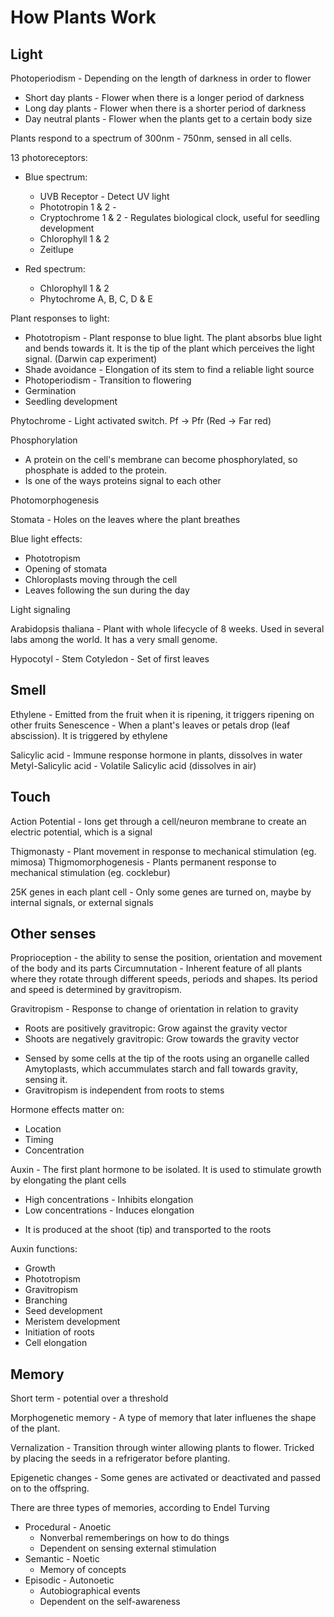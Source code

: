 How Plants Work
===============

Light
-----

Photoperiodism - Depending on the length of darkness in order to flower
  * Short day plants - Flower when there is a longer period of darkness
  * Long day plants - Flower when there is a shorter period of darkness
  * Day neutral plants - Flower when the plants get to a certain body size

Plants respond to a spectrum of 300nm - 750nm, sensed in all cells.

13 photoreceptors:
  * Blue spectrum:
    * UVB Receptor - Detect UV light
    * Phototropin 1 & 2 - 
    * Cryptochrome 1 & 2 - Regulates biological clock, useful for seedling development
    * Chlorophyll 1 & 2
    * Zeitlupe

  * Red spectrum:
    * Chlorophyll 1 & 2
    * Phytochrome A, B, C, D & E

Plant responses to light:
  * Phototropism - Plant response to blue light. The plant absorbs blue light and bends towards it. It is the tip of the plant which perceives the light signal. (Darwin cap experiment)
  * Shade avoidance - Elongation of its stem to find a reliable light source
  * Photoperiodism - Transition to flowering
  * Germination
  * Seedling development

Phytochrome - Light activated switch. Pf -> Pfr (Red -> Far red)

Phosphorylation
  * A protein on the cell's membrane can become phosphorylated, so phosphate is added to the protein.
  * Is one of the ways proteins signal to each other

Photomorphogenesis

Stomata - Holes on the leaves where the plant breathes

Blue light effects:
  * Phototropism
  * Opening of stomata
  * Chloroplasts moving through the cell
  * Leaves following the sun during the day

Light signaling

Arabidopsis thaliana - Plant with whole lifecycle of 8 weeks. Used in several labs among the world. It has a very small genome.

Hypocotyl - Stem
Cotyledon - Set of first leaves


Smell
-----

Ethylene - Emitted from the fruit when it is ripening, it triggers ripening on other fruits
Senescence - When a plant's leaves or petals drop (leaf abscission). It is triggered by ethylene

Salicylic acid - Immune response hormone in plants, dissolves in water
Metyl-Salicylic acid - Volatile Salicylic acid (dissolves in air)


Touch
-----

Action Potential - Ions get through a cell/neuron membrane to create an electric potential, which is a signal

Thigmonasty - Plant movement in response to mechanical stimulation (eg. mimosa)
Thigmomorphogenesis - Plants permanent response to mechanical stimulation (eg. cocklebur)

25K genes in each plant cell - Only some genes are turned on, maybe by internal signals, or external signals


Other senses
------------

Proprioception - the ability to sense the position, orientation and movement of the body and its parts
Circumnutation - Inherent feature of all plants where they rotate through different speeds, periods and shapes. Its period and speed is determined by gravitropism.

Gravitropism - Response to change of orientation in relation to gravity
 - Roots are positively gravitropic: Grow against the gravity vector
 - Shoots are negatively gravitropic: Grow towards the gravity vector
 + Sensed by some cells at the tip of the roots using an organelle called Amytoplasts, which accummulates starch and fall towards gravity, sensing it.
 + Gravitropism is independent from roots to stems

 Hormone effects matter on:
  - Location
  - Timing
  - Concentration

Auxin - The first plant hormone to be isolated. It is used to stimulate growth by elongating the plant cells
 * High concentrations - Inhibits elongation
 * Low concentrations - Induces elongation
 + It is produced at the shoot (tip) and transported to the roots

Auxin functions:
  + Growth
  + Phototropism
  + Gravitropism
  + Branching
  + Seed development
  + Meristem development
  + Initiation of roots
  + Cell elongation



Memory
------

Short term - potential over a threshold

Morphogenetic memory - A type of memory that later influenes the shape of the plant.

Vernalization - Transition through winter allowing plants to flower. Tricked by placing the seeds in a refrigerator before planting.

Epigenetic changes - Some genes are activated or deactivated and passed on to the offspring.

There are three types of memories, according to Endel Turving
  * Procedural - Anoetic
    - Nonverbal rememberings on how to do things
    - Dependent on sensing external stimulation
  * Semantic - Noetic
    - Memory of concepts
  * Episodic - Autonoetic
    - Autobiographical events
    - Dependent on the self-awareness
